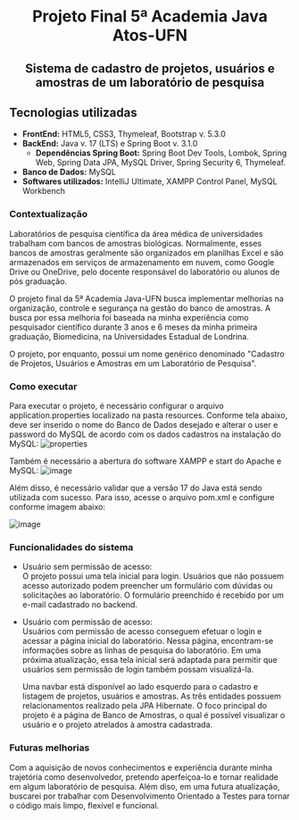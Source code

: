 
<h1 align="center"> Projeto Final 5ª Academia Java Atos-UFN </h1>

<h2 align="center">Sistema de cadastro de projetos, usuários e amostras de um laboratório de pesquisa</h2>

## Tecnologias utilizadas
- **FrontEnd:** HTML5, CSS3, Thymeleaf, Bootstrap v. 5.3.0
- **BackEnd:** Java v. 17 (LTS) e Spring Boot v. 3.1.0
  - **Dependências Spring Boot:** Spring Boot Dev Tools, Lombok, Spring Web, Spring Data JPA, MySQL Driver, Spring Security 6, Thymeleaf.
- **Banco de Dados:** MySQL
- **Softwares utilizados:** IntelliJ Ultimate, XAMPP Control Panel, MySQL Workbench

### Contextualização
  Laboratórios de pesquisa científica da área médica de universidades trabalham com bancos de amostras biológicas. Normalmente, esses bancos de amostras geralmente são organizados em planilhas Excel e são armazenados em serviços de armazenamento em nuvem, como Google Drive ou OneDrive, pelo docente responsável do laboratório ou alunos de pós graduação.

  O projeto final da 5ª Academia Java-UFN busca implementar melhorias na organização, controle e segurança na gestão do banco de amostras. A busca por essa melhoria foi baseada na minha experiência como pesquisador científico durante 3 anos e 6 meses da minha primeira graduação,  Biomedicina, na Universidades Estadual de Londrina.

  O projeto, por enquanto, possui um nome genérico denominado "Cadastro de Projetos, Usuários e Amostras em um Laboratório de Pesquisa".

### Como executar
Para executar o projeto, é necessário configurar o arquivo application.properties localizado na pasta resources.
Conforme tela abaixo, deve ser inserido o nome do Banco de Dados desejado e alterar o user e password do MySQL de acordo com os dados cadastros na instalação do MySQL:
![properties](https://github.com/luizspolador/ProjetoFinalAcademiaJavaAtosUFN/assets/120989515/d05a3bf0-1c57-49d3-b146-d07255f1b522)

Também é necessário a abertura do software XAMPP e start do Apache e MySQL:
![image](https://github.com/luizspolador/ProjetoFinalAcademiaJavaAtosUFN/assets/120989515/3c92dc29-a643-436e-bf3c-abf8a43fb887)


Além disso, é necessário validar que a versão 17 do Java está sendo utilizada com sucesso. Para isso, acesse o arquivo pom.xml e configure conforme imagem abaixo:

![image](https://github.com/luizspolador/ProjetoFinalAcademiaJavaAtosUFN/assets/120989515/6ddf94da-41ee-44c1-a942-982a4d798c5d)



### Funcionalidades do sistema
- Usuário sem permissão de acesso: <br>
  O projeto possui uma tela inicial para login. Usuários que não possuem acesso autorizado podem preencher um formulário com dúvidas ou solicitações ao laboratório. O formulário preenchido é recebido por um e-mail cadastrado no backend.

- Usuário com permissão de acesso:<br>
    Usuários com permissão de acesso conseguem efetuar o login e acessar a página inicial do laboratório. Nessa página, encontram-se informações sobre as linhas de pesquisa do laboratório. Em uma próxima atualização, essa tela inicial será adaptada para permitir que usuários sem permissão de login também possam visualizá-la. <br>

  Uma navbar está disponível ao lado esquerdo para o cadastro e listagem de projetos, usuários e amostras. As três entidades possuem relacionamentos realizado pela JPA Hibernate. O foco principal do projeto é a página de Banco de Amostras, o qual é possível visualizar o usuário e o projeto atrelados à amostra cadastrada.

### Futuras melhorias
  Com a aquisição de novos conhecimentos e experiência durante minha trajetória como desenvolvedor, pretendo aperfeiçoa-lo e tornar realidade em algum laboratório de pesquisa.
  Além diso, em uma futura atualização, buscarei por trabalhar com Desenvolvimento Orientado a Testes para tornar o código mais limpo, flexível e funcional.
